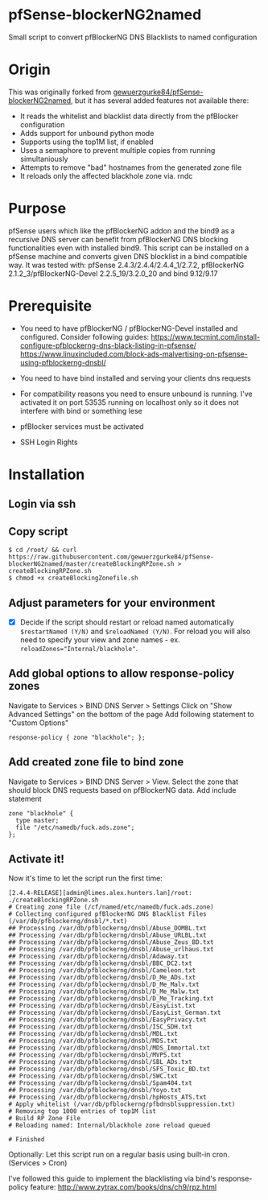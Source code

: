 # pfSense-blockerNG2named
Small script to convert pfBlockerNG DNS Blacklists to named configuration

# Origin

This was originally forked from [gewuerzgurke84/pfSense-blockerNG2named](https://github.com/gewuerzgurke84/pfSense-blockerNG2named), but it has several added features not available there:
  * It reads the whitelist and blacklist data directly from the pfBlocker configuration
  * Adds support for unbound python mode
  * Supports using the top1M list, if enabled
  * Uses a semaphore to prevent multiple copies from running simultaniously
  * Attempts to remove "bad" hostnames from the generated zone file
  * It reloads only the affected blackhole zone via. rndc

# Purpose
pfSense users which like the pfBlockerNG addon and the bind9 as a recursive DNS server can benefit from pfBlockerNG DNS blocking functionalities even with installed bind9.
This script can be installed on a pfSense machine and converts given DNS blocklist in a bind compatible way. 
It was tested with: pfSense 2.4.3/2.4.4/2.4.4_1/2.7.2, pfBlockerNG 2.1.2_3/pfBlockerNG-Devel 2.2.5_19/3.2.0_20 and bind 9.12/9.17

# Prerequisite

   * You need to have pfBlockerNG / pfBlockerNG-Devel installed and configured. Consider following guides: https://www.tecmint.com/install-configure-pfblockerng-dns-black-listing-in-pfsense/
https://www.linuxincluded.com/block-ads-malvertising-on-pfsense-using-pfblockerng-dnsbl/

   * You need to have bind installed and serving your clients dns requests
   
   * For compatibility reasons you need to ensure unbound is running. I've activated it on port 53535 running on localhost only so it does not interfere with bind or something lese
   
   * pfBlocker services must be activated
   
   * SSH Login Rights
# Installation
## Login via ssh
## Copy script
```
$ cd /root/ && curl https://raw.githubusercontent.com/gewuerzgurke84/pfSense-blockerNG2named/master/createBlockingRPZone.sh > createBlockingRPZone.sh
$ chmod +x createBlockingZonefile.sh
```
## Adjust parameters for your environment
- [x] Decide if the script should restart or reload named automatically `$restartNamed (Y/N)` and `$reloadNamed (Y/N)`. For reload you will also need to specify your view and zone names - ex. `reloadZones="Internal/blackhole"`.
## Add global options to allow response-policy zones
Navigate to Services > BIND DNS Server > Settings
Click on "Show Advanced Settings" on the bottom of the page
Add following statement to "Custom Options"
```
response-policy { zone "blackhole"; };
```
## Add created zone file to bind zone
Navigate to Services > BIND DNS Server > View.
Select the zone that should block DNS requests based on pfBlockerNG data.
Add include statement
```
zone "blackhole" {
  type master;
  file "/etc/namedb/fuck.ads.zone";
};
```
## Activate it!
Now it's time to let the script run the first time:
```
[2.4.4-RELEASE][admin@limes.alex.hunters.lan]/root: ./createBlockingRPZone.sh
# Creating zone file (/cf/named/etc/namedb/fuck.ads.zone)
# Collecting configured pfBlockerNG DNS Blacklist Files (/var/db/pfblockerng/dnsbl/*.txt)
## Processing /var/db/pfblockerng/dnsbl/Abuse_DOMBL.txt
## Processing /var/db/pfblockerng/dnsbl/Abuse_URLBL.txt
## Processing /var/db/pfblockerng/dnsbl/Abuse_Zeus_BD.txt
## Processing /var/db/pfblockerng/dnsbl/Abuse_urlhaus.txt
## Processing /var/db/pfblockerng/dnsbl/Adaway.txt
## Processing /var/db/pfblockerng/dnsbl/BBC_DC2.txt
## Processing /var/db/pfblockerng/dnsbl/Cameleon.txt
## Processing /var/db/pfblockerng/dnsbl/D_Me_ADs.txt
## Processing /var/db/pfblockerng/dnsbl/D_Me_Malv.txt
## Processing /var/db/pfblockerng/dnsbl/D_Me_Malw.txt
## Processing /var/db/pfblockerng/dnsbl/D_Me_Tracking.txt
## Processing /var/db/pfblockerng/dnsbl/EasyList.txt
## Processing /var/db/pfblockerng/dnsbl/EasyList_German.txt
## Processing /var/db/pfblockerng/dnsbl/EasyPrivacy.txt
## Processing /var/db/pfblockerng/dnsbl/ISC_SDH.txt
## Processing /var/db/pfblockerng/dnsbl/MDL.txt
## Processing /var/db/pfblockerng/dnsbl/MDS.txt
## Processing /var/db/pfblockerng/dnsbl/MDS_Immortal.txt
## Processing /var/db/pfblockerng/dnsbl/MVPS.txt
## Processing /var/db/pfblockerng/dnsbl/SBL_ADs.txt
## Processing /var/db/pfblockerng/dnsbl/SFS_Toxic_BD.txt
## Processing /var/db/pfblockerng/dnsbl/SWC.txt
## Processing /var/db/pfblockerng/dnsbl/Spam404.txt
## Processing /var/db/pfblockerng/dnsbl/Yoyo.txt
## Processing /var/db/pfblockerng/dnsbl/hpHosts_ATS.txt
# Apply whitelist (/var/db/pfblockerng/pfbdnsblsuppression.txt)
# Removing top 1000 entries of top1M list
# Build RP Zone File
# Reloading named: Internal/blackhole zone reload queued

# Finished
```
Optionally:
Let this script run on a regular basis using built-in cron. (Services > Cron)

I've followed this guide to implement the blacklisting via bind's response-policy feature:
http://www.zytrax.com/books/dns/ch9/rpz.html



